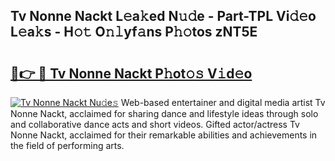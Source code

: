 ## Tv Nonne Nackt L𝚎a𝚔ed N𝚞𝚍e - Part-TPL Vi𝚍𝚎o L𝚎a𝚔s - H𝚘𝚝 O𝚗𝚕yf𝚊ns P𝚑𝚘tos zNT5E

# <h2><a href="http://kf5bbvo.oniu.top/?m=Tv+Nonne+Nackt">🔗👉 🔴 Tv Nonne Nackt P𝚑ot𝚘𝚜 V𝚒d𝚎o</a></h2>

[![Tv Nonne Nackt Nu𝚍e𝚜](https://i.imgur.com/0qMVB7G.gif)](http://kf5bbvo.oniu.top/?m=Tv+Nonne+Nackt)
Web-based entertainer and digital media artist Tv Nonne Nackt, acclaimed for sharing dance and lifestyle ideas through solo and collaborative dance acts and short videos. Gifted actor/actress Tv Nonne Nackt, acclaimed for their remarkable abilities and achievements in the field of performing arts.  
